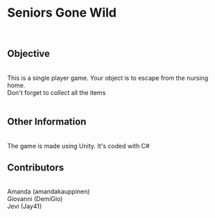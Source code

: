 # Seniors Gone Wild
<br/>

## Objective
<br>
This is a single player game. Your object is to escape from the nursing home. <br>
Don't forget to collect all the items<br>
<br>

## Other Information
<br>
The game is made using Unity. It's coded with C#
<br>

## Contributors

<br>
Amanda (amandakauppinen)
<br>
Giovanni (DemiGio)
<br>
Jevi (Jay41)
